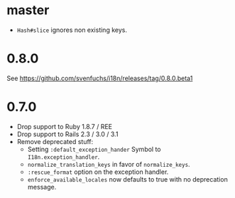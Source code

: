 # master

* `Hash#slice` ignores non existing keys.

# 0.8.0

See https://github.com/svenfuchs/i18n/releases/tag/0.8.0.beta1

# 0.7.0

* Drop support to Ruby 1.8.7 / REE
* Drop support to Rails 2.3 / 3.0 / 3.1
* Remove deprecated stuff:
  - Setting `:default_exception_hander` Symbol to `I18n.exception_handler`.
  - `normalize_translation_keys` in favor of `normalize_keys`.
  - `:rescue_format` option on the exception handler.
  - `enforce_available_locales` now defaults to true with no deprecation message.
